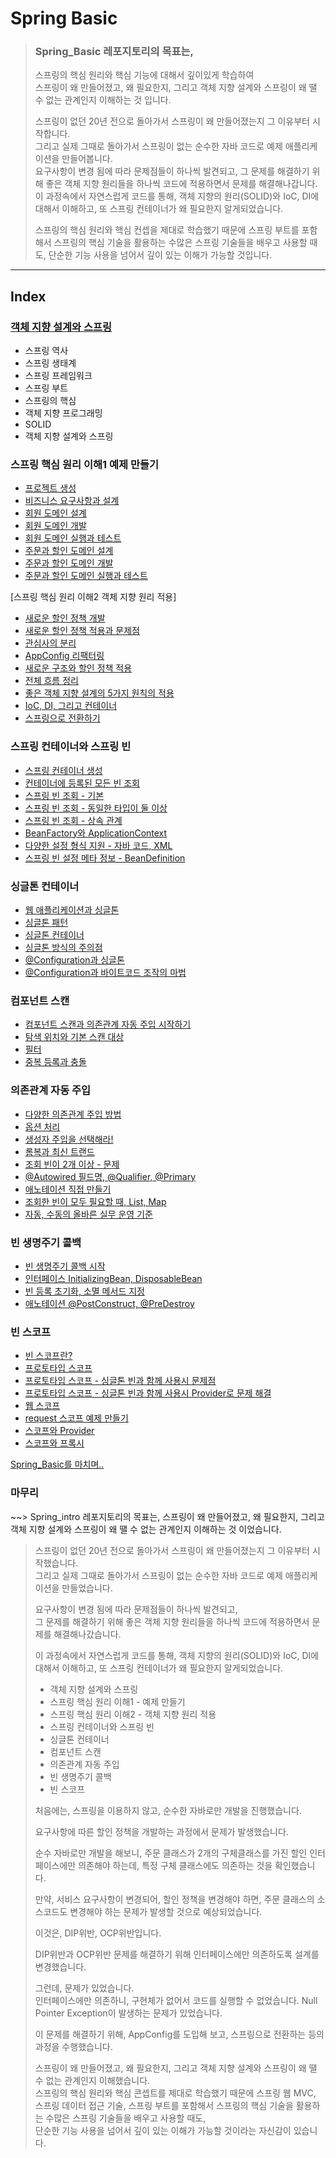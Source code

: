 # Spring Basic
>### Spring_Basic 레포지토리의 목표는,
> 스프링의 핵심 원리와 핵심 기능에 대해서 깊이있게 학습하여    
> 스프링이 왜 만들어졌고, 왜 필요한지, 그리고 객체 지향 설계와 스프링이 왜 땔 수 없는 관계인지 이해하는 것 입니다.
>
> 스프링이 없던 20년 전으로 돌아가서 스프링이 왜 만들어졌는지 그 이유부터 시작합니다.   
> 그리고 실제 그때로 돌아가서 스프링이 없는 순수한 자바 코드로 예제 애플리케이션을 만들어봅니다.    
> 요구사항이 변경 됨에 따라 문제점들이 하나씩 발견되고, 그 문제를 해결하기 위해 좋은 객체 지향 원리들을 하나씩 코드에 적용하면서 문제를 해결해나갑니다.    
> 이 과정속에서 자연스럽게 코드를 통해, 객체 지향의 원리(SOLID)와 IoC, DI에 대해서 이해하고, 또 스프링 컨테이너가 왜 필요한지 알게되었습니다.     
>      
> 스프링의 핵심 원리와 핵심 컨셉을 제대로 학습했기 때문에 스프링 부트를 포함해서 스프링의 핵심 기술을 활용하는 수많은 스프링 기술들을 배우고 사용할 때도, 단순한 기능 사용을 넘어서 깊이 있는 이해가 가능할 것입니다.

---
## Index
### [객체 지향 설계와 스프링](https://mgyo.tistory.com/423)
- 스프링 역사
- 스프링 생태계
- 스프링 프레임워크
- 스프링 부트
- 스프링의 핵심
- 객체 지향 프로그래밍
- SOLID
- 객체 지향 설계와 스프링

### 스프링 핵심 원리 이해1 예제 만들기
- [프로젝트 생성](https://mgyo.tistory.com/423)
- [비즈니스 요구사항과 설계](https://mgyo.tistory.com/424)
- [회원 도메인 설계](https://mgyo.tistory.com/425)
- [회원 도메인 개발](https://mgyo.tistory.com/426)
- [회원 도메인 실행과 테스트](https://mgyo.tistory.com/427)
- [주문과 할인 도메인 설계](https://mgyo.tistory.com/428)
- [주문과 할인 도메인 개발](https://mgyo.tistory.com/430)
- [주문과 할인 도메인 실행과 테스트](https://mgyo.tistory.com/431)

[스프링 핵심 원리 이해2 객체 지향 원리 적용]
- [새로운 할인 정책 개발](https://mgyo.tistory.com/432)
- [새로운 할인 정책 적용과 문제점](https://mgyo.tistory.com/433)
- [관심사의 분리](https://mgyo.tistory.com/434)
- [AppConfig 리팩터링](https://mgyo.tistory.com/435)
- [새로운 구조와 할인 정책 적용](https://mgyo.tistory.com/436)
- [전체 흐름 정리](https://mgyo.tistory.com/438)
- [좋은 객체 지향 설계의 5가지 원칙의 적용](https://mgyo.tistory.com/439)
- [IoC, DI, 그리고 컨테이너](https://mgyo.tistory.com/440)
- [스프링으로 전환하기](https://mgyo.tistory.com/441)

### 스프링 컨테이너와 스프링 빈
- [스프링 컨테이너 생성](https://mgyo.tistory.com/442)
- [컨테이너에 등록된 모든 빈 조회](https://mgyo.tistory.com/443)
- [스프링 빈 조회 - 기본](https://mgyo.tistory.com/444)
- [스프링 빈 조회 - 동일한 타입이 둘 이상](https://mgyo.tistory.com/445)
- [스프링 빈 조회 - 상속 관계](https://mgyo.tistory.com/446)
- [BeanFactory와 ApplicationContext](https://mgyo.tistory.com/448)
- [다양한 설정 형식 지원 - 자바 코드, XML](https://mgyo.tistory.com/449)
- [스프링 빈 설정 메타 정보 - BeanDefinition](https://mgyo.tistory.com/450)

### 싱글톤 컨테이너
- [웹 애플리케이션과 싱글톤](https://mgyo.tistory.com/451)
- [싱글톤 패턴](https://mgyo.tistory.com/452)
- [싱글톤 컨테이너](https://mgyo.tistory.com/453)
- [싱글톤 방식의 주의점](https://mgyo.tistory.com/454)
- [@Configuration과 싱글톤](https://mgyo.tistory.com/455)
- [@Configuration과 바이트코드 조작의 마법](https://mgyo.tistory.com/459)

### 컴포넌트 스캔
- [컴포넌트 스캔과 의존관계 자동 주입 시작하기](https://mgyo.tistory.com/460)
- [탐색 위치와 기본 스캔 대상](https://mgyo.tistory.com/461)
- [필터](https://mgyo.tistory.com/463)
- [중복 등록과 충돌](https://mgyo.tistory.com/464)

### 의존관계 자동 주입
- [다양한 의존관계 주입 방법](https://mgyo.tistory.com/466)
- [옵션 처리](https://mgyo.tistory.com/467)
- [생성자 주입을 선택해라!](https://mgyo.tistory.com/468)
- [롬복과 최신 트랜드](https://mgyo.tistory.com/469)
- [조회 빈이 2개 이상 - 문제](https://mgyo.tistory.com/470)
- [@Autowired 필드명, @Qualifier, @Primary](https://mgyo.tistory.com/471)
- [애노테이션 직접 만들기](https://mgyo.tistory.com/472)
- [조회한 빈이 모두 필요할 때, List, Map](https://mgyo.tistory.com/473)
- [자동, 수동의 올바른 실무 운영 기준](https://mgyo.tistory.com/474)

### 빈 생명주기 콜백
- [빈 생명주기 콜백 시작](https://mgyo.tistory.com/477)
- [인터페이스 InitializingBean, DisposableBean](https://mgyo.tistory.com/478)
- [빈 등록 초기화, 소멸 메서드 지정](https://mgyo.tistory.com/479)
- [애노테이션 @PostConstruct, @PreDestroy](https://mgyo.tistory.com/480)

### 빈 스코프
- [빈 스코프란?](https://mgyo.tistory.com/481)
- [프로토타입 스코프](https://mgyo.tistory.com/482)
- [프로토타입 스코프 - 싱글톤 빈과 함께 사용시 문제점](https://mgyo.tistory.com/484)
- [프로토타입 스코프 - 싱글톤 빈과 함께 사용시 Provider로 문제 해결](https://mgyo.tistory.com/486)
- [웹 스코프](https://mgyo.tistory.com/491)
- [request 스코프 예제 만들기](https://mgyo.tistory.com/492)
- [스코프와 Provider](https://mgyo.tistory.com/493)
- [스코프와 프록시](https://mgyo.tistory.com/494)

[Spring_Basic를 마치며..](#마무리)

### 마무리
~~> Spring_intro 레포지토리의 목표는,
스프링이 왜 만들어졌고, 왜 필요한지, 그리고 객체 지향 설계와 스프링이 왜 땔 수 없는 관계인지 이해하는 것 이었습니다.        
> 스프링이 없던 20년 전으로 돌아가서 스프링이 왜 만들어졌는지 그 이유부터 시작했습니다.   
> 그리고 실제 그때로 돌아가서 스프링이 없는 순수한 자바 코드로 예제 애플리케이션을 만들었습니다.   
> 
> 요구사항이 변경 됨에 따라 문제점들이 하나씩 발견되고,    
> 그 문제를 해결하기 위해 좋은 객체 지향 원리들을 하나씩 코드에 적용하면서 문제를 해결해나갔습니다.      
> 
> 이 과정속에서 자연스럽게 코드를 통해, 객체 지향의 원리(SOLID)와 IoC, DI에 대해서 이해하고, 또 스프링 컨테이너가 왜 필요한지 알게되었습니다.     
> 
> - 객체 지향 설계와 스프링 
> - 스프링 핵심 원리 이해1 - 예제 만들기 
> - 스프링 핵심 원리 이해2 - 객체 지향 원리 적용 
> - 스프링 컨테이너와 스프링 빈 
> - 싱글톤 컨테이너 
> - 컴포넌트 스캔 
> - 의존관계 자동 주입 
> - 빈 생명주기 콜백 
> - 빈 스코프
> 
> 처음에는, 스프링을 이용하지 않고, 순수한 자바로만 개발을 진행했습니다.     
> 
> 요구사항에 따른 할인 정책을 개발하는 과정에서 문제가 발생했습니다.    
>     
> 순수 자바로만 개발을 해보니, 주문 클래스가 2개의 구체클래스를 가진 할인 인터페이스에만 의존해야 하는데, 특정 구체 클래스에도 의존하는 것을 확인했습니다.
>      
> 만약, 서비스 요구사항이 변경되어, 할인 정책을 변경해야 하면, 주문 클래스의 소스코드도 변경해야 하는 문제가 발생할 것으로 예상되었습니다.   
>     
> 이것은, DIP위반, OCP위반입니다.   
>       
> DIP위반과 OCP위반 문제를 해결하기 위해 인터페이스에만 의존하도록 설계를 변경했습니다.
>    
> 그런데, 문제가 있었습니다.   
> 인터페이스에만 의존하니, 구현체가 없어서 코드를 실행할 수 없었습니다. Null Pointer Exception이 발생하는 문제가 있었습니다.
> 
>     
> 이 문제를 해결하기 위해, AppConfig를 도입해 보고, 스프링으로 전환하는 등의 과정을 수행했습니다.
>     
> 스프링이 왜 만들어졌고, 왜 필요한지, 그리고 객체 지향 설계와 스프링이 왜 땔 수 없는 관계인지 이해했습니다.      
> 스프링의 핵심 원리와 핵심 콘셉트를 제대로 학습했기 때문에 스프링 웹 MVC, 스프링 데이터 접근 기술, 스프링 부트를 포함해서 스프링의 핵심 기술을 활용하는 수많은 스프링 기술들을 배우고 사용할 때도,   
> 단순한 기능 사용을 넘어서 깊이 있는 이해가 가능할 것이라는 자신감이 있습니다. 